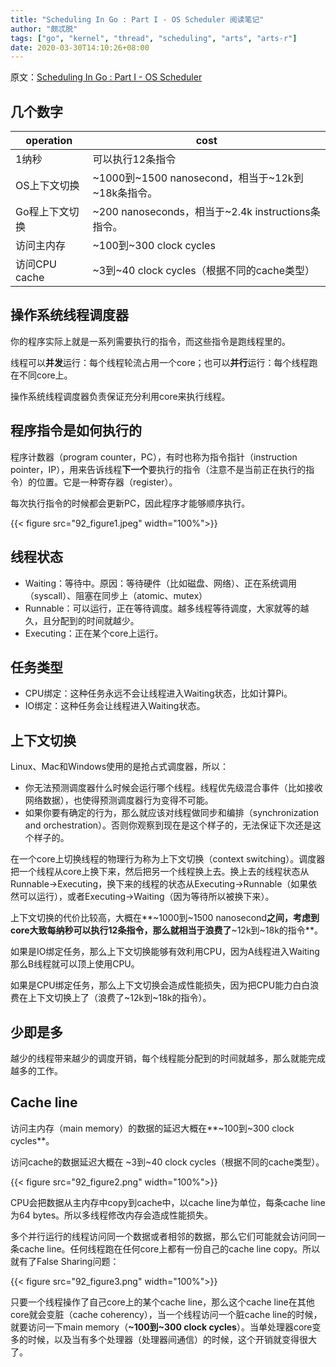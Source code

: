 ```yaml
---
title: "Scheduling In Go : Part I - OS Scheduler 阅读笔记"
author: "颇忒脱"
tags: ["go", "kernel", "thread", "scheduling", "arts", "arts-r"]
date: 2020-03-30T14:10:26+08:00
---
```


<!--more-->

原文：[Scheduling In Go : Part I - OS Scheduler][1]

## 几个数字

| operation      | cost                                               |
| -------------- | -------------------------------------------------- |
| 1纳秒          | 可以执行12条指令                                   |
| OS上下文切换   | ~1000到~1500 nanosecond，相当于~12k到~18k条指令。  |
| Go程上下文切换 | ~200 nanoseconds，相当于~2.4k instructions条指令。 |
| 访问主内存     | ~100到~300 clock cycles                            |
| 访问CPU cache  | ~3到~40 clock cycles（根据不同的cache类型）        |

## 操作系统线程调度器

你的程序实际上就是一系列需要执行的指令，而这些指令是跑线程里的。

线程可以**并发**运行：每个线程轮流占用一个core；也可以**并行**运行：每个线程跑在不同core上。

操作系统线程调度器负责保证充分利用core来执行线程。

## 程序指令是如何执行的

程序计数器（program counter，PC），有时也称为指令指针（instruction pointer，IP），用来告诉线程**下一个**要执行的指令（注意不是当前正在执行的指令）的位置。它是一种寄存器（register）。

每次执行指令的时候都会更新PC，因此程序才能够顺序执行。

{{< figure src="92_figure1.jpeg" width="100%">}}

## 线程状态

* Waiting：等待中。原因：等待硬件（比如磁盘、网络）、正在系统调用（syscall）、阻塞在同步上（atomic、mutex）
* Runnable：可以运行，正在等待调度。越多线程等待调度，大家就等的越久，且分配到的时间就越少。
* Executing：正在某个core上运行。

## 任务类型

* CPU绑定：这种任务永远不会让线程进入Waiting状态，比如计算Pi。
* IO绑定：这种任务会让线程进入Waiting状态。

## 上下文切换

Linux、Mac和Windows使用的是抢占式调度器，所以：

* 你无法预测调度器什么时候会运行哪个线程。线程优先级混合事件（比如接收网络数据），也使得预测调度器行为变得不可能。
* 如果你要有确定的行为，那么就应该对线程做同步和编排（synchronization and orchestration）。否则你观察到现在是这个样子的，无法保证下次还是这个样子的。

在一个core上切换线程的物理行为称为上下文切换（context switching）。调度器把一个线程从core上换下来，然后把另一个线程换上去。换上去的线程状态从Runnable->Executing，换下来的线程的状态从Executing->Runnable（如果依然可以运行），或者Executing->Waiting（因为等待所以被换下来）。

上下文切换的代价比较高，大概在**~1000到~1500 nanosecond**之间，考虑到core大致每纳秒可以执行12条指令，那么就相当于浪费了**~12k到~18k的指令**。

如果是IO绑定任务，那么上下文切换能够有效利用CPU，因为A线程进入Waiting那么B线程就可以顶上使用CPU。

如果是CPU绑定任务，那么上下文切换会造成性能损失，因为把CPU能力白白浪费在上下文切换上了（浪费了~12k到~18k的指令）。

## 少即是多

越少的线程带来越少的调度开销，每个线程能分配到的时间就越多，那么就能完成越多的工作。

## Cache line

访问主内存（main memory）的数据的延迟大概在**~100到~300 clock cycles**。

访问cache的数据延迟大概在 ~3到~40 clock cycles（根据不同的cache类型）。

{{< figure src="92_figure2.png" width="100%">}}

CPU会把数据从主内存中copy到cache中，以cache line为单位，每条cache line为64 bytes。所以多线程修改内存会造成性能损失。

多个并行运行的线程访问同一个数据或者相邻的数据，那么它们可能就会访问同一条cache line。任何线程跑在任何core上都有一份自己的cache line copy。所以就有了False Sharing问题：

{{< figure src="92_figure3.png" width="100%">}}

只要一个线程操作了自己core上的某个cache line，那么这个cache line在其他core就会变脏（cache coherency），当一个线程访问一个脏cache line的时候，就要访问一下main memory（**~100到~300 clock cycles**）。当单处理器core变多的时候，以及当有多个处理器（处理器间通信）的时候，这个开销就变得很大了。



[1]: https://www.ardanlabs.com/blog/2018/08/scheduling-in-go-part1.html